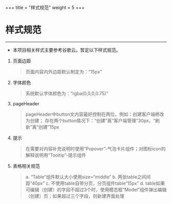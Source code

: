 +++
title = "样式规范"
weight = 5
+++

样式规范
========

* * * * *

-   本项目相关样式主要参考谷歌云。暂定以下样式规范。

1.  页面边距

    > 页面内容内外边距默认制定为：“15px”

2.  字体颜色

    > 系统默认字体颜色为：“rgba(0,0,0,0.75)”

3.  pageHeader

    > pageHeader中button文内容最好控制在两位，例如：创建客户端修改为创建；
    > 存在两个button情况下：“创建”离“客户端管理”30px，“刷新”离“创建”15px

4.  提示

    > 在需要对内容补充说明时使用“Popover”-气泡卡片组件；对图标icon的解释说明用“Tooltip”-提示组件

5.  表格相关规范

    > a.  “Table”组件默认大小使用size=“middle”
    > b.  两张table之间间距“40px”
    > c.  不使用table自带分页，分页组件table“15px”
    > d.  table如果可编辑（创建）的字段不超过3个时，使用模态框“Model”组件弹出编辑（创建）页；如果超过三个字段，则新建界面处理


